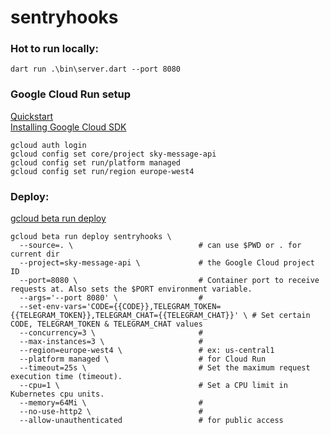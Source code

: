 # sentryhooks  
  
  
### Hot to run locally:  
  
```shell  
dart run .\bin\server.dart --port 8080  
```  
  
### Google Cloud Run setup
  
[Quickstart](https://github.com/GoogleCloudPlatform/functions-framework-dart/blob/main/docs/quickstarts/03-quickstart-cloudrun.md)  
[Installing Google Cloud SDK](https://cloud.google.com/sdk/docs/install)  
```shell  
gcloud auth login  
gcloud config set core/project sky-message-api  
gcloud config set run/platform managed  
gcloud config set run/region europe-west4  
```  
  
  
### Deploy:  
  
[gcloud beta run deploy](https://cloud.google.com/sdk/gcloud/reference/beta/run/deploy)  
```shell  
gcloud beta run deploy sentryhooks \  
  --source=. \                            # can use $PWD or . for current dir  
  --project=sky-message-api \             # the Google Cloud project ID  
  --port=8080 \                           # Container port to receive requests at. Also sets the $PORT environment variable.  
  --args='--port 8080' \                  #  
  --set-env-vars='CODE={{CODE}},TELEGRAM_TOKEN={{TELEGRAM_TOKEN}},TELEGRAM_CHAT={{TELEGRAM_CHAT}}' \ # Set certain CODE, TELEGRAM_TOKEN & TELEGRAM_CHAT values
  --concurrency=3 \                       #  
  --max-instances=3 \                     #  
  --region=europe-west4 \                 # ex: us-central1  
  --platform managed \                    # for Cloud Run  
  --timeout=25s \                         # Set the maximum request execution time (timeout).  
  --cpu=1 \                               # Set a CPU limit in Kubernetes cpu units.  
  --memory=64Mi \                         #  
  --no-use-http2 \                        #  
  --allow-unauthenticated                 # for public access  
```